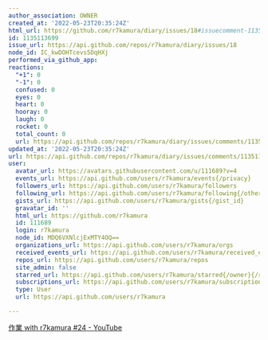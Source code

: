 ```yaml
---
author_association: OWNER
created_at: '2022-05-23T20:35:24Z'
html_url: https://github.com/r7kamura/diary/issues/18#issuecomment-1135113699
id: 1135113699
issue_url: https://api.github.com/repos/r7kamura/diary/issues/18
node_id: IC_kwDOHTcevs5DqHXj
performed_via_github_app: 
reactions:
  "+1": 0
  "-1": 0
  confused: 0
  eyes: 0
  heart: 0
  hooray: 0
  laugh: 0
  rocket: 0
  total_count: 0
  url: https://api.github.com/repos/r7kamura/diary/issues/comments/1135113699/reactions
updated_at: '2022-05-23T20:35:24Z'
url: https://api.github.com/repos/r7kamura/diary/issues/comments/1135113699
user:
  avatar_url: https://avatars.githubusercontent.com/u/111689?v=4
  events_url: https://api.github.com/users/r7kamura/events{/privacy}
  followers_url: https://api.github.com/users/r7kamura/followers
  following_url: https://api.github.com/users/r7kamura/following{/other_user}
  gists_url: https://api.github.com/users/r7kamura/gists{/gist_id}
  gravatar_id: ''
  html_url: https://github.com/r7kamura
  id: 111689
  login: r7kamura
  node_id: MDQ6VXNlcjExMTY4OQ==
  organizations_url: https://api.github.com/users/r7kamura/orgs
  received_events_url: https://api.github.com/users/r7kamura/received_events
  repos_url: https://api.github.com/users/r7kamura/repos
  site_admin: false
  starred_url: https://api.github.com/users/r7kamura/starred{/owner}{/repo}
  subscriptions_url: https://api.github.com/users/r7kamura/subscriptions
  type: User
  url: https://api.github.com/users/r7kamura

---
```

[作業 with r7kamura #24 - YouTube](https://www.youtube.com/watch?v=X4sxEU3lFT8&ab_channel=r7kamura)